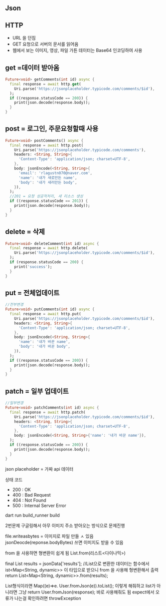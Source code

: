 ## Json

## HTTP

- URL 을 던짐
- GET 요청으로 서버의 문서를 읽어옴
- 웹에서 보는 이미지, 영상, 파일 가튼 데이터는 Base64 인코딩하여 사용

## get =데이터 받아옴

```dart
Future<void> getComments(int id) async {
  final response = await http.get(
    Uri.parse('https://jsonplaceholder.typicode.com/comments/$id'),
  );
  if ((response.statusCode == 200)) {
    print(json.decode(response.body));
  }
}

```

## post = 로그인, 주문요청할때 사용

```dart
Future<void> postComments() async {
  final response = await http.post(
    Uri.parse('https://jsonplaceholder.typicode.com/comments'),
    headers: <String, String>{
      'Content-Type': 'application/json; charset=UTF-8',
    },
    body: jsonEncode(<String, String>{
      'email': 'rlagustn070@naver.com',
      'name': '내가 새로만든 name',
      'body': '내가 새러만든 body',
    }),
  );
  //201 = 요청 성공적처리, 새 리소스 생성
  if ((response.statusCode == 201)) {
    print(json.decode(response.body));
  }
}
```

## delete = 삭제

```dart
Future<void> deleteComment(int id) async {
  final response = await http.delete(
    Uri.parse('https://jsonplaceholder.typicode.com/comments/$id'),
  );
  if (response.statusCode == 200) {
    print('success');
  }
}
```

## put = 전체업데이트

```dart
//전부변경
Future<void> putComments(int id) async {
  final response = await http.put(
    Uri.parse('https://jsonplaceholder.typicode.com/comments/$id'),
    headers: <String, String>{
      'Content-Type': 'application/json; charset=UTF-8',
    },
    body: jsonEncode(<String, String>{
      'name': '내가 바꾼 name',
      'body': '내가 바꾼 body',
    }),
  );
  if ((response.statusCode == 200)) {
    print(json.decode(response.body));
  }
}

```

## patch = 일부 업데이트

```dart
//일부변경
Future<void> patchComments(int id) async {
  final response = await http.patch(
    Uri.parse('https://jsonplaceholder.typicode.com/comments/$id'),
    headers: <String, String>{
      'Content-Type': 'application/json; charset=UTF-8',
    },
    body: jsonEncode(<String, String>{'name': '내가 바꾼 name'}),
  );
  if ((response.statusCode == 200)) {
    print(json.decode(response.body));
  }
}

```

json placeholder = 가짜 api 데이터

상태 코드

- 200 : OK
- 400 : Bad Request
- 404 : Not Found
- 500 : Internal Server Error

dart run build_runner build

2번문제 구글링해서 아무 이미지 주소 받아오는 방식으로 문제진행

file.writeasbytes = 이미지로 파일 만들 ㅅ 있음
jsonDeocde(reponse.bodyBytes) 쓰면 이미지도 받을 수 있음

from 을 사용하면 형변환이 쉽게 됨
List<String>.from(리스트<다이나믹>)

final List<dynamic> results = jsonData['results'];
//List<dynamic>으로 변환한 데이터는 함수에서 ist<Map<String, dynamic>> 이 타입으로 받으니 from 을 사용해 형변환해서 출력
return List<Map<String, dynamic>>.from(results);

List형식이라면 Map((e)=>e. User.fromJson(e)).toList(); 이렇게 해줘하고
list가 아니라면 그냥 return User.fromJson(response); 바로 사용해줘도 됨
expect에서 오류가 나는걸 확인하려면 throwException 